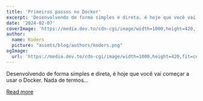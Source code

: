 ```yaml
---
title: 'Primeiros passos no Docker'
excerpt: 'Desenvolvendo de forma simples e direta, é hoje que você vai começar a usar o Docker. Nada de termos...'
date: '2024-02-07'
coverImage: 'https://media.dev.to/cdn-cgi/image/width=1000,height=420,fit=cover,gravity=auto,format=auto/https%3A%2F%2Fdev-to-uploads.s3.amazonaws.com%2Fuploads%2Farticles%2F1sjuwo0cjpfwfj8xzve3.png'
author:
  name: Koders
  picture: "assets/blog/authors/koders.png"
ogImage:
  url: 'https://media.dev.to/cdn-cgi/image/width=1000,height=420,fit=cover,gravity=auto,format=auto/https%3A%2F%2Fdev-to-uploads.s3.amazonaws.com%2Fuploads%2Farticles%2F1sjuwo0cjpfwfj8xzve3.png'
---
```


Desenvolvendo de forma simples e direta, é hoje que você vai começar a usar o Docker. Nada de termos...

[Read more](https://dev.to/clintonrocha98/primeiros-passos-no-docker-m0k)
